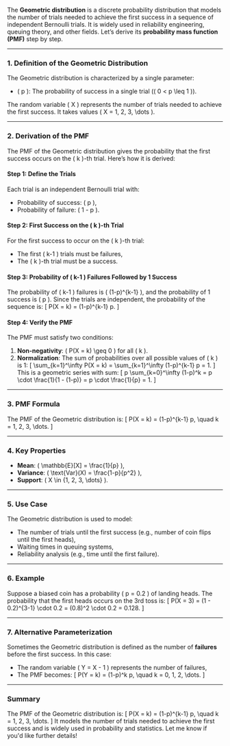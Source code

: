 The **Geometric distribution** is a discrete probability distribution that models the number of trials needed to achieve the first success in a sequence of independent Bernoulli trials. It is widely used in reliability engineering, queuing theory, and other fields. Let’s derive its **probability mass function (PMF)** step by step.

---

### **1. Definition of the Geometric Distribution**
The Geometric distribution is characterized by a single parameter:
- \( p \): The probability of success in a single trial (\( 0 < p \leq 1 \)).

The random variable \( X \) represents the number of trials needed to achieve the first success. It takes values \( X = 1, 2, 3, \dots \).

---

### **2. Derivation of the PMF**
The PMF of the Geometric distribution gives the probability that the first success occurs on the \( k \)-th trial. Here’s how it is derived:

#### **Step 1: Define the Trials**
Each trial is an independent Bernoulli trial with:
- Probability of success: \( p \),
- Probability of failure: \( 1 - p \).

#### **Step 2: First Success on the \( k \)-th Trial**
For the first success to occur on the \( k \)-th trial:
- The first \( k-1 \) trials must be failures,
- The \( k \)-th trial must be a success.

#### **Step 3: Probability of \( k-1 \) Failures Followed by 1 Success**
The probability of \( k-1 \) failures is \( (1-p)^{k-1} \), and the probability of 1 success is \( p \). Since the trials are independent, the probability of the sequence is:
\[
P(X = k) = (1-p)^{k-1} p.
\]

#### **Step 4: Verify the PMF**
The PMF must satisfy two conditions:
1. **Non-negativity**: \( P(X = k) \geq 0 \) for all \( k \).
2. **Normalization**: The sum of probabilities over all possible values of \( k \) is 1:
   \[
   \sum_{k=1}^\infty P(X = k) = \sum_{k=1}^\infty (1-p)^{k-1} p = 1.
   \]
   This is a geometric series with sum:
   \[
   p \sum_{k=0}^\infty (1-p)^k = p \cdot \frac{1}{1 - (1-p)} = p \cdot \frac{1}{p} = 1.
   \]

---

### **3. PMF Formula**
The PMF of the Geometric distribution is:
\[
P(X = k) = (1-p)^{k-1} p, \quad k = 1, 2, 3, \dots.
\]

---

### **4. Key Properties**
- **Mean**: \( \mathbb{E}[X] = \frac{1}{p} \),
- **Variance**: \( \text{Var}(X) = \frac{1-p}{p^2} \),
- **Support**: \( X \in \{1, 2, 3, \dots\} \).

---

### **5. Use Case**
The Geometric distribution is used to model:
- The number of trials until the first success (e.g., number of coin flips until the first heads),
- Waiting times in queuing systems,
- Reliability analysis (e.g., time until the first failure).

---

### **6. Example**
Suppose a biased coin has a probability \( p = 0.2 \) of landing heads. The probability that the first heads occurs on the 3rd toss is:
\[
P(X = 3) = (1 - 0.2)^{3-1} \cdot 0.2 = (0.8)^2 \cdot 0.2 = 0.128.
\]

---

### **7. Alternative Parameterization**
Sometimes the Geometric distribution is defined as the number of **failures** before the first success. In this case:
- The random variable \( Y = X - 1 \) represents the number of failures,
- The PMF becomes:
  \[
  P(Y = k) = (1-p)^k p, \quad k = 0, 1, 2, \dots.
  \]

---

### **Summary**
The PMF of the Geometric distribution is:
\[
P(X = k) = (1-p)^{k-1} p, \quad k = 1, 2, 3, \dots.
\]
It models the number of trials needed to achieve the first success and is widely used in probability and statistics. Let me know if you'd like further details!
